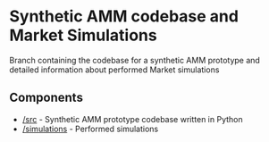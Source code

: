 # Synthetic AMM codebase and Market Simulations

Branch containing the codebase for a synthetic AMM prototype and detailed information about performed Market simulations

## Components
- <a href="src">/src</a> - Synthetic AMM prototype codebase written in Python
- <a href="simulations">/simulations</a> - Performed simulations

